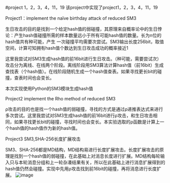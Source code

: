 #project 1，2，3，4，11，19
该project中实现了project1，2，3，4，11，19

Project1：implement the naïve birthday attack of reduced SM3

生日攻击的目的是找到一个给定hash值的弱碰撞，其原理来自概率论中的生日悖论：产生hash值碰撞所需的样本数量远小于所有可能hash值的数量。长为n位的hash值共有种可能，产生
一次碰撞平均需要次尝试。SM3输出长度256bit，取值空间，计算可知拥有hash值个数达到生日攻击成功的概率接近1

这里我尝试对SM3生成hash值的前16bit进行生日攻击。（种可能，需要尝试次）攻击分为离线、在线两个阶段。离线阶段用SM3算法计算hash值（前16bit）生成查找表（个hash值）。在线阶段随机生成一个hash值查表。如果寻找更长bit的碰撞，查表时间也会变长。

本次实现使用Python的SM3模块生成hash值

Project2  implement the Rho method of reduced SM3

ρ攻击的目的也是找一个hash值的弱碰撞，寻找的方式是通过ρ递推表达式来进行多次尝试。这里我尝试对SM3生成hash值的前16bit进行ρ攻击，和生日攻击相同，如果寻找更长bit的碰撞，寻找时间也会变长。本实验选取的ρ函数是计算上一个hash值的hash值作为新的hash值。

Project3  SM3,SHA-256长度扩展攻击

SM3、SHA-256都是MD结构，MD结构易进行长度扩展攻击。长度扩展攻击的原理是找到一个hash值的弱碰撞，在此基础上对消息长度进行扩展。MD结构每轮输入只与本轮消息分组和上一轮杂凑结果有关，所以在此基础上进行消息扩展得到的hash值仍然会碰撞。实现中先用ρ攻击找到前16bit的碰撞，再将消息进行长度扩展。
![image](https://github.com/wqyphoton/-project/assets/139944271/54637e75-5295-45f4-8ec2-91d99ecdfd89)
